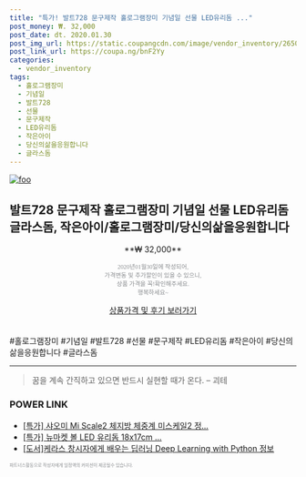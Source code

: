 ```yaml
--- 
title: "특가! 발트728 문구제작 홀로그램장미 기념일 선물 LED유리돔 ..." 
post_money: ₩. 32,000 
post_date: dt. 2020.01.30 
post_img_url: https://static.coupangcdn.com/image/vendor_inventory/2650/f241c4d8e1f4368048861be4b548496c7a47199ba2b4a14fa620e8930870.jpg 
post_link_url: https://coupa.ng/bnF2Yy 
categories: 
  - vendor_inventory 
tags: 
  - 홀로그램장미 
  - 기념일 
  - 발트728 
  - 선물 
  - 문구제작 
  - LED유리돔 
  - 작은아이 
  - 당신의삶을응원합니다 
  - 글라스돔 
--- 
```

[![foo](https://static.coupangcdn.com/image/vendor_inventory/2650/f241c4d8e1f4368048861be4b548496c7a47199ba2b4a14fa620e8930870.jpg)](https://coupa.ng/bnF2Yy) 

## 발트728 문구제작 홀로그램장미 기념일 선물 LED유리돔 글라스돔, 작은아이/홀로그램장미/당신의삶을응원합니다 
<p style="text-align: center;">**₩ 32,000**</p> 
<p style="text-align: center;"><span style="color: #898c8f; font-family: Georgia,Times,serif; font-size: 0.75em;">2020년01월30일에 작성되어, <br>가격변동 및 추가할인이 있을 수 있으니,<br> 상품 가격을 꼭!확인해주세요.<br>행복하세요~</span> 
</p>	 
<div markdown="0" style="text-align: center;"><a href="https://coupa.ng/bnF2Yy" class="btn btn--success">상품가격 및 후기 보러가기</a></div> 
<br><br> 
  #홀로그램장미 #기념일 #발트728 #선물 #문구제작 #LED유리돔 #작은아이 #당신의삶을응원합니다 #글라스돔 
<hr> 

> 꿈을 계속 간직하고 있으면 반드시 실현할 때가 온다. – 괴테 


### POWER LINK

* <a href="https://blog.naver.com/an0733/221789285461" target="_blank">[특가] 샤오미 Mi Scale2 체지방 체중계 미스케일2 정...</a>
* <a href="https://blog.naver.com/sakai111/221790704716" target="_blank">[특가] 뉴마켓 볼 LED 유리돔 18x17cm ...</a>
* <a href="https://blog.naver.com/sakai111/221769481906" target="_blank">[도서]케라스 창시자에게 배우는 딥러닝 Deep Learning with Python 정보</a>

<span style="color: #898c8f; font-family: Georgia,Times,serif; font-size: 0.55em;">파트너스활동으로 작성자에게 일정액의 커미션이 제공될수 있습니다.</span> 
